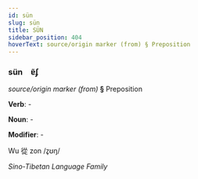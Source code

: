 ```yaml
---
id: sün
slug: sün
title: SÜN
sidebar_position: 404
hoverText: source/origin marker (from) § Preposition
---
```


### sün&emsp;<span kind="abugida">ɐ̃ʄ</span>

*source/origin marker (from)* **§** Preposition

**Verb**: -

**Noun**: -

**Modifier**: -

Wu 從 zon /z̥ʊŋ/

*Sino-Tibetan Language Family*